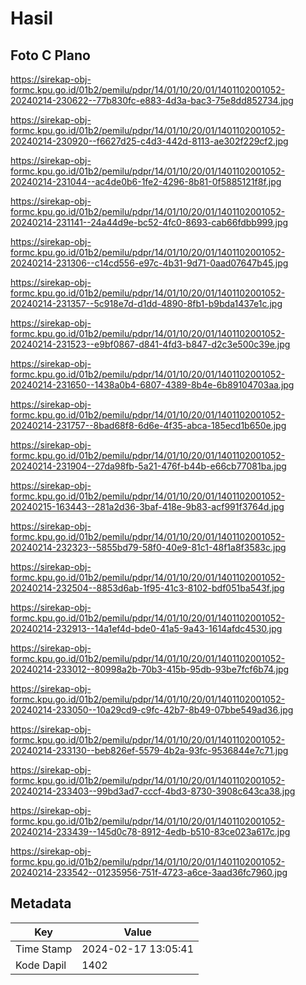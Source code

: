 # Hasil

## Foto C Plano

https://sirekap-obj-formc.kpu.go.id/01b2/pemilu/pdpr/14/01/10/20/01/1401102001052-20240214-230622--77b830fc-e883-4d3a-bac3-75e8dd852734.jpg

https://sirekap-obj-formc.kpu.go.id/01b2/pemilu/pdpr/14/01/10/20/01/1401102001052-20240214-230920--f6627d25-c4d3-442d-8113-ae302f229cf2.jpg

https://sirekap-obj-formc.kpu.go.id/01b2/pemilu/pdpr/14/01/10/20/01/1401102001052-20240214-231044--ac4de0b6-1fe2-4296-8b81-0f5885121f8f.jpg

https://sirekap-obj-formc.kpu.go.id/01b2/pemilu/pdpr/14/01/10/20/01/1401102001052-20240214-231141--24a44d9e-bc52-4fc0-8693-cab66fdbb999.jpg

https://sirekap-obj-formc.kpu.go.id/01b2/pemilu/pdpr/14/01/10/20/01/1401102001052-20240214-231306--c14cd556-e97c-4b31-9d71-0aad07647b45.jpg

https://sirekap-obj-formc.kpu.go.id/01b2/pemilu/pdpr/14/01/10/20/01/1401102001052-20240214-231357--5c918e7d-d1dd-4890-8fb1-b9bda1437e1c.jpg

https://sirekap-obj-formc.kpu.go.id/01b2/pemilu/pdpr/14/01/10/20/01/1401102001052-20240214-231523--e9bf0867-d841-4fd3-b847-d2c3e500c39e.jpg

https://sirekap-obj-formc.kpu.go.id/01b2/pemilu/pdpr/14/01/10/20/01/1401102001052-20240214-231650--1438a0b4-6807-4389-8b4e-6b89104703aa.jpg

https://sirekap-obj-formc.kpu.go.id/01b2/pemilu/pdpr/14/01/10/20/01/1401102001052-20240214-231757--8bad68f8-6d6e-4f35-abca-185ecd1b650e.jpg

https://sirekap-obj-formc.kpu.go.id/01b2/pemilu/pdpr/14/01/10/20/01/1401102001052-20240214-231904--27da98fb-5a21-476f-b44b-e66cb77081ba.jpg

https://sirekap-obj-formc.kpu.go.id/01b2/pemilu/pdpr/14/01/10/20/01/1401102001052-20240215-163443--281a2d36-3baf-418e-9b83-acf991f3764d.jpg

https://sirekap-obj-formc.kpu.go.id/01b2/pemilu/pdpr/14/01/10/20/01/1401102001052-20240214-232323--5855bd79-58f0-40e9-81c1-48f1a8f3583c.jpg

https://sirekap-obj-formc.kpu.go.id/01b2/pemilu/pdpr/14/01/10/20/01/1401102001052-20240214-232504--8853d6ab-1f95-41c3-8102-bdf051ba543f.jpg

https://sirekap-obj-formc.kpu.go.id/01b2/pemilu/pdpr/14/01/10/20/01/1401102001052-20240214-232913--14a1ef4d-bde0-41a5-9a43-1614afdc4530.jpg

https://sirekap-obj-formc.kpu.go.id/01b2/pemilu/pdpr/14/01/10/20/01/1401102001052-20240214-233012--80998a2b-70b3-415b-95db-93be7fcf6b74.jpg

https://sirekap-obj-formc.kpu.go.id/01b2/pemilu/pdpr/14/01/10/20/01/1401102001052-20240214-233050--10a29cd9-c9fc-42b7-8b49-07bbe549ad36.jpg

https://sirekap-obj-formc.kpu.go.id/01b2/pemilu/pdpr/14/01/10/20/01/1401102001052-20240214-233130--beb826ef-5579-4b2a-93fc-9536844e7c71.jpg

https://sirekap-obj-formc.kpu.go.id/01b2/pemilu/pdpr/14/01/10/20/01/1401102001052-20240214-233403--99bd3ad7-cccf-4bd3-8730-3908c643ca38.jpg

https://sirekap-obj-formc.kpu.go.id/01b2/pemilu/pdpr/14/01/10/20/01/1401102001052-20240214-233439--145d0c78-8912-4edb-b510-83ce023a617c.jpg

https://sirekap-obj-formc.kpu.go.id/01b2/pemilu/pdpr/14/01/10/20/01/1401102001052-20240214-233542--01235956-751f-4723-a6ce-3aad36fc7960.jpg


## Metadata

| Key        | Value               |
| ---------- | ------------------- |
| Time Stamp | 2024-02-17 13:05:41 |
| Kode Dapil | 1402                |



